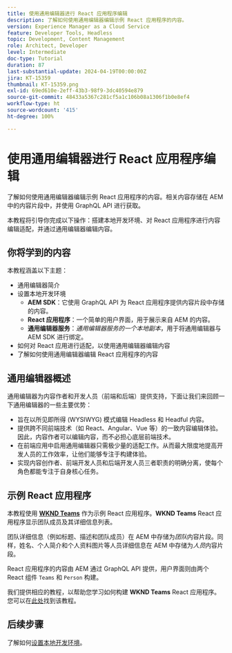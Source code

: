 ```yaml
---
title: 使用通用编辑器进行 React 应用程序编辑
description: 了解如何使用通用编辑器编辑示例 React 应用程序的内容。
version: Experience Manager as a Cloud Service
feature: Developer Tools, Headless
topic: Development, Content Management
role: Architect, Developer
level: Intermediate
doc-type: Tutorial
duration: 87
last-substantial-update: 2024-04-19T00:00:00Z
jira: KT-15359
thumbnail: KT-15359.png
exl-id: 69ed610e-2eff-43b3-98f9-3dc40594e879
source-git-commit: 48433a5367c281cf5a1c106b08a1306f1b0e8ef4
workflow-type: ht
source-wordcount: '415'
ht-degree: 100%

---
```


# 使用通用编辑器进行 React 应用程序编辑

了解如何使用通用编辑器编辑示例 React 应用程序的内容。相关内容存储在 AEM 中的内容片段中，并使用 GraphQL API 进行获取。

本教程将引导你完成以下操作：搭建本地开发环境、对 React 应用程序进行内容编辑适配，并通过通用编辑器编辑内容。

## 你将学到的内容

本教程涵盖以下主题：

- 通用编辑器简介
- 设置本地开发环境
   - **AEM SDK**：它使用 GraphQL API 为 React 应用程序提供内容片段中存储的内容。
   - **React 应用程序**：一个简单的用户界面，用于展示来自 AEM 的内容。
   - **通用编辑器服务**：_通用编辑器服务的一个本地副本_，用于将通用编辑器与 AEM SDK 进行绑定。
- 如何对 React 应用进行适配，以使用通用编辑器编辑内容
- 了解如何使用通用编辑器编辑 React 应用程序的内容


## 通用编辑器概述

通用编辑器为内容作者和开发人员（前端和后端）提供支持，下面让我们来回顾一下通用编辑器的一些主要优势：

- 旨在以所见即所得 (WYSIWYG) 模式编辑 Headless 和 Headful 内容。
- 提供跨不同前端技术（如 React、Angular、Vue 等）的一致内容编辑体验。因此，内容作者可以编辑内容，而不必担心底层前端技术。
- 在前端应用中启用通用编辑器只需极少量的适配工作。从而最大限度地提高开发人员的工作效率，让他们能够专注于构建体验。
- 实现内容创作者、前端开发人员和后端开发人员三者职责的明确分离，使每个角色都能专注于自身核心任务。


## 示例 React 应用程序

本教程使用 [**WKND Teams**](https://github.com/adobe/aem-guides-wknd-graphql/tree/main/basic-tutorial#react-app---basic-tutorial---teampersons) 作为示例 React 应用程序。**WKND Teams** React 应用程序显示团队成员及其详细信息列表。

团队详细信息（例如标题、描述和团队成员）在 AEM 中存储为&#x200B;_团队_&#x200B;内容片段。同样，姓名、个人简介和个人资料图片等人员详细信息在 AEM 中存储为&#x200B;_人员_&#x200B;内容片段。

React 应用程序的内容由 AEM 通过 GraphQL API 提供，用户界面则由两个 React 组件 `Teams` 和 `Person` 构建。

我们提供相应的教程，以帮助您学习如何构建 **WKND Teams** React 应用程序。您可以在[此处](https://experienceleague.adobe.com/zh-hans/docs/experience-manager-learn/getting-started-with-aem-headless/graphql/multi-step/overview)找到该教程。

## 后续步骤

了解如何[设置本地开发环境](./local-development-setup.md)。
